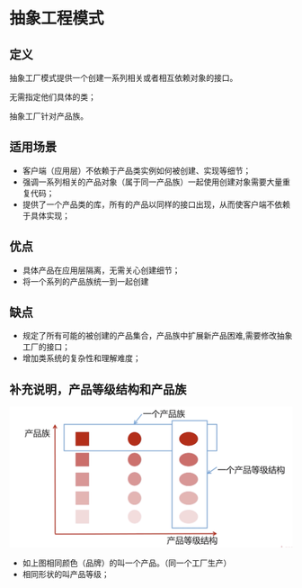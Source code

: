 # 抽象工程模式

## 定义

抽象工厂模式提供一个创建一系列相关或者相互依赖对象的接口。  

无需指定他们具体的类；

抽象工厂针对产品族。

## 适用场景 

* 客户端（应用层）不依赖于产品类实例如何被创建、实现等细节；
* 强调一系列相关的产品对象（属于同一产品族）一起使用创建对象需要大量重复代码；
* 提供了一个产品类的库，所有的产品以同样的接口出现，从而使客户端不依赖于具体实现；


## 优点

* 具体产品在应用层隔离，无需关心创建细节；
* 将一个系列的产品族统一到一起创建

## 缺点

* 规定了所有可能的被创建的产品集合，产品族中扩展新产品困难,需要修改抽象工厂的接口；
* 增加类系统的复杂性和理解难度；




## 补充说明，产品等级结构和产品族


![](./assets/2019-05-18-12-38-54.png)

* 如上图相同颜色（品牌）的叫一个产品。（同一个工厂生产）
* 相同形状的叫产品等级；

